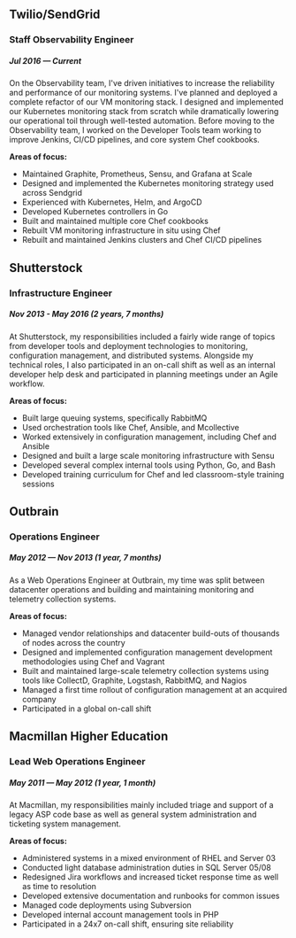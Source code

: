 ## Twilio/SendGrid
### Staff Observability Engineer
##### Jul 2016 — Current
On the Observability team, I've driven initiatives to increase the reliability and performance of our monitoring systems. I've planned and deployed a complete refactor of our VM monitoring stack. I designed and implemented our Kubernetes monitoring stack from scratch while dramatically lowering our operational toil through well-tested automation. Before moving to the Observability team, I worked on the Developer Tools team working to improve Jenkins, CI/CD pipelines, and core system Chef cookbooks.

**Areas of focus:**
* Maintained Graphite, Prometheus, Sensu, and Grafana at Scale
* Designed and implemented the Kubernetes monitoring strategy used across Sendgrid
* Experienced with Kubernetes, Helm, and ArgoCD
* Developed Kubernetes controllers in Go
* Built and maintained multiple core Chef cookbooks
* Rebuilt VM monitoring infrastructure in situ using Chef 
* Rebuilt and maintained Jenkins clusters and Chef CI/CD pipelines

## Shutterstock
### Infrastructure Engineer
##### Nov 2013 - May 2016 (2 years, 7 months)
At Shutterstock, my responsibilities included a fairly wide range of topics from developer tools and deployment technologies to monitoring, configuration management, and distributed systems. Alongside my technical roles, I also participated in an on-call shift as well as an internal developer help desk and participated in planning meetings under an Agile workflow.   

**Areas of focus:**
* Built large queuing systems, specifically RabbitMQ  
* Used orchestration tools like Chef, Ansible, and Mcollective  
* Worked extensively in configuration management, including Chef and Ansible  
* Designed and built a large scale monitoring infrastructure with Sensu
* Developed several complex internal tools using Python, Go, and Bash
* Developed training curriculum for Chef and led classroom-style training sessions

## Outbrain
### Operations Engineer
##### May 2012 — Nov 2013 (1 year, 7 months)
As a Web Operations Engineer at Outbrain, my time was split between datacenter operations and building and maintaining monitoring and telemetry collection systems.

**Areas of focus:**
* Managed vendor relationships and datacenter build-outs of thousands of nodes across the country  
* Designed and implemented configuration management development methodologies using Chef and Vagrant  
* Built and maintained large-scale telemetry collection systems using tools like CollectD, Graphite, Logstash, RabbitMQ, and Nagios
* Managed a first time rollout of configuration management at an acquired company
* Participated in a global on-call shift

## Macmillan Higher Education
### Lead Web Operations Engineer
##### May 2011 — May 2012 (1 year, 1 month)
At Macmillan, my responsibilities mainly included triage and support of a legacy ASP code base as well as general system administration and ticketing system management.

**Areas of focus:**
* Administered systems in a mixed environment of RHEL and Server 03
* Conducted light database administration duties in SQL Server 05/08  
* Redesigned Jira workflows and increased ticket response time as well as time to resolution
* Developed extensive documentation and runbooks for common issues
* Managed code deployments using Subversion
* Developed internal account management tools in PHP
* Participated in a 24x7 on-call shift, ensuring site reliability

